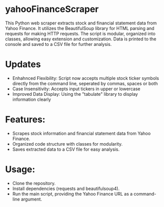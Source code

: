 # yahooFinanceScraper
This Python web scraper extracts stock and financial statement data from Yahoo Finance. It utilizes the BeautifulSoup library for HTML parsing and requests for making HTTP requests. The script is modular, organized into classes, allowing easy extension and customization. Data is printed to the console and saved to a CSV file for further analysis.

# Updates
- Enhahnced Flexibility: Script now accepts multiple stock ticker symbols directly from the command line, seperated by commas, spaces or both
- Case Insensitivity: Accepts input tickers in upper or lowercase
- Improved Data Display: Using the "tabulate" library to display information clearly

# Features:

- Scrapes stock information and financial statement data from Yahoo Finance.
- Organized code structure with classes for modularity.
- Saves extracted data to a CSV file for easy analysis.

# Usage:
- Clone the repository.
- Install dependencies (requests and beautifulsoup4).
- Run the main script, providing the Yahoo Finance URL as a command-line argument.
